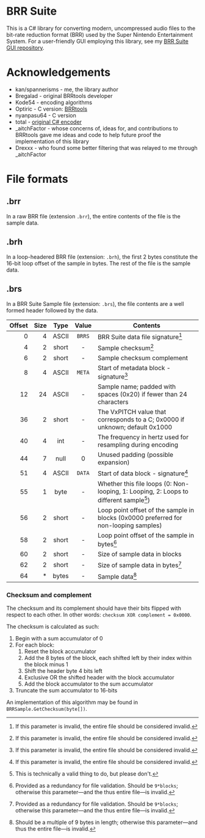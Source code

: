﻿# BRR Suite

This is a C# library for converting modern, uncompressed audio files to the bit-rate reduction format (BRR) used by the Super Nintendo Entertainment System. For a user-friendly GUI employing this library, see my [BRR Suite GUI repository](https://github.com/spannerisms/BRRSuiteGUI).

# Acknowledgements
  * kan/spannerisms - me, the library author
  * Bregalad - original BRRtools developer
  * Kode54 - encoding algorithms
  * Optiric - C version: [BRRtools](https://github.com/Optiroc/BRRtools)
  * nyanpasu64 - C version
  * total - [original C# encoder](https://github.com/tewtal/mITroid/blob/master/mITroid/NSPC/BRR.cs)
  * _aitchFactor - whose concerns of, ideas for, and contributions to BRRtools gave me ideas and code to help future proof the implementation of this library
  * Drexxx - who found some better filtering that was relayed to me through _aitchFactor


# File formats

## .brr
In a raw BRR file (extension `.brr`), the entire contents of the file is the sample data.

## .brh
In a loop-headered BRR file (extension: `.brh`), the first 2 bytes constitute the 16-bit loop offset of the sample in bytes. The rest of the file is the sample data.

## .brs
In a BRR Suite Sample file (extension: `.brs`), the file contents are a well formed header followed by the data.

| Offset | Size | Type  | Value  | Contents |
| ------:|-----:|:-----:|:------:| -------- |
|      0 |    4 | ASCII | `BRRS` | BRR Suite data file signature[^1] |
|      4 |    2 | short | -      | Sample checksum[^1] |
|      6 |    2 | short | -      | Sample checksum complement |
|      8 |    4 | ASCII | `META` | Start of metadata block - signature[^1] |
|     12 |   24 | ASCII | -      | Sample name; padded with spaces (0x20) if fewer than 24 characters |
|     36 |    2 | short | -      | The VxPITCH value that corresponds to a C; 0x0000 if unknown; default 0x1000 |
|     40 |    4 | int   | -      | The frequency in hertz used for resampling during encoding |
|     44 |    7 | null  | 0      | Unused padding (possible expansion)
|     51 |    4 | ASCII | `DATA` | Start of data block - signature[^1] |
|     55 |    1 | byte  | -      | Whether this file loops (0: Non-looping, 1: Looping, 2: Loops to different sample[^2]) |
|     56 |    2 | short | -      | Loop point offset of the sample in blocks (0x0000 preferred for non-looping samples) |
|     58 |    2 | short | -      | Loop point offset of the sample in bytes[^3] |
|     60 |    2 | short | -      | Size of sample data in blocks |
|     62 |    2 | short | -      | Size of sample data in bytes[^3] |
|     64 |    * | bytes | -      | Sample data[^4] |

[^1]: If this parameter is invalid, the entire file should be considered invalid.
[^2]: This is technically a valid thing to do, but please don't.
[^3]: Provided as a redundancy for file validation. Should be `9*blocks`; otherwise this parameter&mdash;and the thus entire file&mdash;is invalid.
[^4]: Should be a multiple of 9 bytes in length; otherwise this parameter&mdash;and thus the entire file&mdash;is invalid.

### Checksum and complement
The checksum and its complement should have their bits flipped with respect to each other. In other words: `checksum XOR complement = 0x0000`.

The checksum is calculated as such:

1. Begin with a sum accumulator of 0
2. For each block:
	1. Reset the block accumulator
	2. Add the 8 bytes of the block, each shifted left by their index within the block minus 1
	3. Shift the header byte 4 bits left
	4. Exclusive OR the shifted header with the block accumulator
	5. Add the block accumulator to the sum accumulator
3. Truncate the sum accumulator to 16-bits


An implementation of this algorithm may be found in `BRRSample.GetChecksum(byte[])`.


